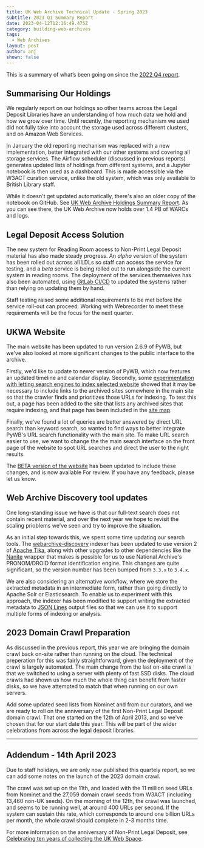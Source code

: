 ```yaml
---
title: UK Web Archive Technical Update - Spring 2023
subtitle: 2023 Q1 Summary Report
date: 2023-04-12T12:16:49.475Z
category: building-web-archives
tags:
  - Web Archives
layout: post
author: anj
shown: false
---
```

This is a summary of what’s been going on since the [2022 Q4 report](https://blogs.bl.uk/webarchive/2023/01/uk-web-archive-technical-update-winter-2023.html).

## Summarising Our Holdings

We regularly report on our holdings so other teams across the Legal Deposit Libraries have an understanding of how much data we hold and how we grow over time. Until recently, the reporting mechanism we used did not fully take into account the storage used across different clusters, and on Amazon Web Services.

In January the old reporting mechanism was replaced with a new implementation, better integrated with our other systems and covering all storage services. The Airflow scheduler (discussed in previous reports) generates updated lists of holdings from different systems, and a Jupyter notebook is then used as a dashboard. This is made accessible via the W3ACT curation service, unlike the old system, which was only available to British Library staff.

While it doesn't get updated automatically, there's also an older copy of the notebook on GitHub. See [UK Web Archive Holdings Summary Report](https://github.com/ukwa/ukwa-notebook-apps/blob/master/ukwa-holdings-summary-report.ipynb).  As you can see there, the UK Web Archive now holds over 1.4 PB of WARCs and logs.

## Legal Deposit Access Solution

The new system for Reading Room access to Non-Print Legal Deposit material has also made steady progress. An _alpha_ version of the system has been rolled out across all LDLs so staff can access the service for testing, and a _beta_ service is being rolled out to run alongside the current system in reading rooms.  The deployment of the services themselves has also been automated, using [GitLab CI/CD](https://docs.gitlab.com/ee/ci/) to updated the systems rather than relying on updating them by hand. 

Staff testing raised some additional requirements to be met before the service roll-out can proceed.  Working with Webrecorder to meet these requirements will be the focus for the next quarter.

## UKWA Website

The main website has been updated to run version 2.6.9 of PyWB, but we've also looked at more significant changes to the public interface to the archive.

Firstly, we'd like to update to newer version of PyWB, which now features an updated timeline and calendar display.  Secondly, some [experimentation with letting search engines to index selected website](https://anjackson.net/2023/03/09/letting-search-engines-into-the-archive/) showed that it may be necessary to include links to the archived sites somewhere in the main site so that the crawler finds and prioritizes those URLs for indexing. To test this out, a page has been added to the site that lists any archived sites that require indexing, and that page has been included in the [site map](https://developers.google.com/search/docs/crawling-indexing/sitemaps/overview).

Finally, we've found a lot of queries are better answered by direct URL search than keyword search, so wanted to find ways to better integrate PyWB's URL search functionality with the main site.  To make URL search easier to use, we want to change the the main search interface on the front page of the website to spot URL searches and direct the user to the right results.

The [BETA version of the website](https://beta.webarchive.org.uk/en/ukwa/) has been updated to include these changes, and is now available For review. If you have any feedback, please let us know.

## Web Archive Discovery tool updates

One long-standing issue we have is that our full-text search does not contain recent material, and over the next year we hope to revisit the scaling prioblems we've seen and try to improve the situation.

As an initial step towards this, we spent some time updating our search tools. The [webarchive-discovery](https://github.com/ukwa/webarchive-discovery#readme) indexer has been updated to use version 2 of [Apache Tika](), along with other upgrades to other dependencies like the [Nanite](https://github.com/openpreserve/nanite#readme) wrapper that makes is possible for us to use  National Archive's PRONOM/DROID format identification engine. This changes are quite significant, so the version number has been bumped from `3.3.x` to `3.4.x`.

We are also considering an alternative workflow, where we store the extracted metadata in an intermediate form, rather than going directly to Apache Solr or Elasticsearch. To enable us to experiment with this approach, the indexer has been modified to support writing the extracted metadata to [JSON Lines](https://jsonlines.org/) output files so that we can use it to support multiple forms of indexing or analysis.

## 2023 Domain Crawl Preparation

As discussed in the previous report, this year we are bringing the domain crawl back on-site rather than running on the cloud.  The technical preperation for this was fairly straightforward, given the deployment of the crawl is largely automated. The main change from the last on-site crawl is that we switched to using a server with plenty of fast SSD disks. The cloud crawls had shown us how much the whole thing can benefit from faster disks, so we have attempted to match that when running on our own servers.

Add some updated seed lists from Nominet and from our curators, and we are ready to roll on the anniversary of the first Non-Print Legal Deposit domain crawl.  That one started on the 12th of April 2013, and so we've chosen that for our start date this year.  This will be part of the wider celebrations from across the legal deposit libraries.

----

## Addendum - 14th April 2023

Due to staff holidays, we are only now published this quartely report, so we can add some notes on the launch of the 2023 domain crawl.

The crawl was set up on the 11th, and loaded with the 11 million seed URLs from Nominet and the 27,059 domain crawl seeds from W3ACT (including 13,460 non-UK seeds). On the morning of the 12th, the crawl was launched, and seems to be running well, at around 400 URLs per second. If the system can sustain this rate, which corresponds to around one billion URLs per month, the whole crawl should complete in 2-3 months time.

For more information on the anniversary of Non-Print Legal Deposit, see [Celebrating ten years of collecting the UK Web Space](https://blogs.bl.uk/webarchive/2023/04/celebrating-ten-years-of-collecting-the-uk-web-space.html).

